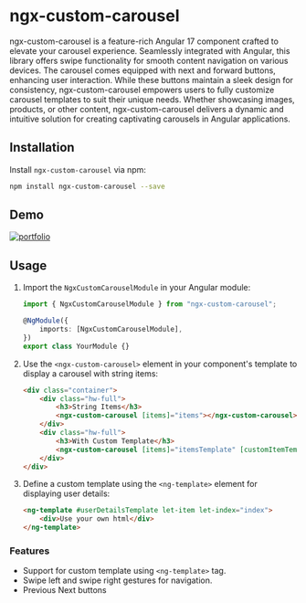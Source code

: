 # ngx-custom-carousel

ngx-custom-carousel is a feature-rich Angular 17 component crafted to elevate your carousel experience. Seamlessly integrated with Angular, this library offers swipe functionality for smooth content navigation on various devices. The carousel comes equipped with next and forward buttons, enhancing user interaction. While these buttons maintain a sleek design for consistency, ngx-custom-carousel empowers users to fully customize carousel templates to suit their unique needs. Whether showcasing images, products, or other content, ngx-custom-carousel delivers a dynamic and intuitive solution for creating captivating carousels in Angular applications.

## Installation

Install `ngx-custom-carousel` via npm:

```bash
npm install ngx-custom-carousel --save
```

## Demo

[![portfolio](https://camo.githubusercontent.com/d0564aee63e39899cbe989b7cb3316dce83277e87ca6f5f68f09aa7fdabbe214/68747470733a2f2f692e696d6775722e636f6d2f767232614267412e706e67)](https://stackblitz.com/edit/stackblitz-starters-jr9c9d?file=src%2Fmain.ts)

## Usage

1. Import the `NgxCustomCarouselModule` in your Angular module:

    ```typescript
    import { NgxCustomCarouselModule } from "ngx-custom-carousel";

    @NgModule({
        imports: [NgxCustomCarouselModule],
    })
    export class YourModule {}
    ```

2. Use the `<ngx-custom-carousel>` element in your component's template to display a carousel with string items:

    ```html
    <div class="container">
        <div class="hw-full">
            <h3>String Items</h3>
            <ngx-custom-carousel [items]="items"></ngx-custom-carousel>
        </div>
        <div class="hw-full">
            <h3>With Custom Template</h3>
            <ngx-custom-carousel [items]="itemsTemplate" [customItemTemplate]="userDetailsTemplate" [delay]="5000" [enableControls]="true"></ngx-custom-carousel>
        </div>
    </div>
    ```

3. Define a custom template using the `<ng-template>` element for displaying user details:

    ```html
    <ng-template #userDetailsTemplate let-item let-index="index">
        <div>Use your own html</div>
    </ng-template>
    ```

### Features

-   Support for custom template using `<ng-template>` tag.
-   Swipe left and swipe right gestures for navigation.
-   Previous Next buttons
